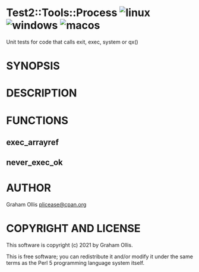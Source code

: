 # Test2::Tools::Process ![linux](https://github.com/uperl/Test2-Tools-Process/workflows/linux/badge.svg) ![windows](https://github.com/uperl/Test2-Tools-Process/workflows/windows/badge.svg) ![macos](https://github.com/uperl/Test2-Tools-Process/workflows/macos/badge.svg)

Unit tests for code that calls exit, exec, system or qx()

# SYNOPSIS

# DESCRIPTION

# FUNCTIONS

## exec\_arrayref

## never\_exec\_ok

# AUTHOR

Graham Ollis <plicease@cpan.org>

# COPYRIGHT AND LICENSE

This software is copyright (c) 2021 by Graham Ollis.

This is free software; you can redistribute it and/or modify it under
the same terms as the Perl 5 programming language system itself.
